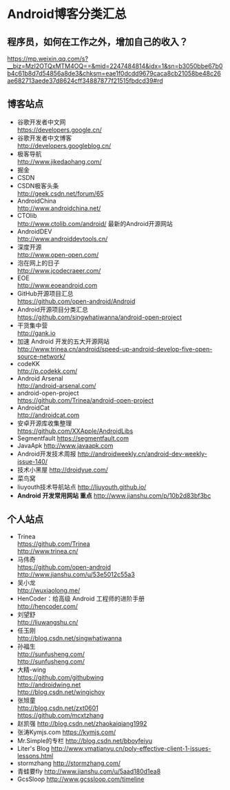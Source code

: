 # Android博客分类汇总

## 程序员，如何在工作之外，增加自己的收入？
https://mp.weixin.qq.com/s?__biz=MzI2OTQxMTM4OQ==&mid=2247484814&idx=1&sn=b3050bbe67b0b4c61b8d7d54856a8de3&chksm=eae1f0dcdd9679caca8cb21058be48c26ae682713aede37d8624cff34887877f21515fbdcd39#rd


## 博客站点
* 谷歌开发者中文网 <br> https://developers.google.cn/
* 谷歌开发者中文博客 <br> http://developers.googleblog.cn/
* 极客导航 <br> http://www.jikedaohang.com/
* 掘金
* CSDN
* CSDN极客头条 <br> http://geek.csdn.net/forum/65
* AndroidChina <br> http://www.androidchina.net/
* CTOlib <br> http://www.ctolib.com/android/  最新的Android开源网站
* AndroidDEV <br> http://www.androiddevtools.cn/
* 深度开源 <br> http://www.open-open.com/
* 泡在网上的日子 <br> http://www.jcodecraeer.com/
* EOE <br>	http://www.eoeandroid.com
* GitHub开源项目汇总 <br> https://github.com/open-android/Android
* Android开源项目分类汇总 <br>  https://github.com/singwhatiwanna/android-open-project
* 干货集中营 <br> http://gank.io
* 加速 Android 开发的五大开源网站 <br> http://www.trinea.cn/android/speed-up-android-develop-five-open-source-network/
* codeKK <br> http://p.codekk.com/
* Android Arsenal <br> http://android-arsenal.com/
* android-open-project <br> https://github.com/Trinea/android-open-project
* AndroidCat <br> http://androidcat.com
* 安卓开源库收集整理 <br> https://github.com/XXApple/AndroidLibs
* Segmentfault https://segmentfault.com
* JavaApk http://www.javaapk.com
* Android开发技术周报  http://androidweekly.cn/android-dev-weekly-issue-140/
* 技术小黑屋 http://droidyue.com/
* 菜鸟窝 
* liuyouth技术导航站点
http://liuyouth.github.io/
* **Android 开发常用网站 重点**
http://www.jianshu.com/p/10b2d83bf3bc  

## 个人站点
* Trinea <br>
https://github.com/Trinea <br>
http://www.trinea.cn/
* 马伟奇 <br> https://github.com/open-android <br>
http://www.jianshu.com/u/53e5012c55a3
* 吴小龙 <br> http://wuxiaolong.me/
* HenCoder：给高级 Android 工程师的进阶手册 <br> http://hencoder.com/
* 刘望舒 <br> http://liuwangshu.cn/
* 任玉刚 <br> http://blog.csdn.net/singwhatiwanna
* 孙福生 <br> http://sunfusheng.com/ <br>
http://sunfusheng.com/
* 大精-wing 
<br> https://github.com/githubwing 
<br> http://androidwing.net
<br> http://blog.csdn.net/wingichoy
* 张旭童 <br> http://blog.csdn.net/zxt0601
<br> https://github.com/mcxtzhang
* 赵凯强
http://blog.csdn.net/zhaokaiqiang1992
* 张涛Kymjs.com
https://kymjs.com/
* Mr.Simple的专栏
http://blog.csdn.net/bboyfeiyu
* Liter's Blog
http://www.vmatianyu.cn/poly-effective-client-1-issues-lessons.html
* stormzhang
http://stormzhang.com/
* 青蛙要fly
http://www.jianshu.com/u/5aad180d1ea8
* GcsSloop
http://www.gcssloop.com/timeline